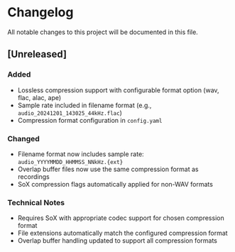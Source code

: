 # Changelog

All notable changes to this project will be documented in this file.

## [Unreleased]

### Added
- Lossless compression support with configurable format option (wav, flac, alac, ape)
- Sample rate included in filename format (e.g., `audio_20241201_143025_44kHz.flac`)
- Compression format configuration in `config.yaml`

### Changed
- Filename format now includes sample rate: `audio_YYYYMMDD_HHMMSS_NNkHz.{ext}`
- Overlap buffer files now use the same compression format as recordings
- SoX compression flags automatically applied for non-WAV formats

### Technical Notes
- Requires SoX with appropriate codec support for chosen compression format
- File extensions automatically match the configured compression format
- Overlap buffer handling updated to support all compression formats